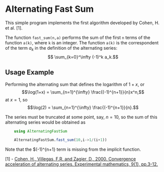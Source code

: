 # Alternating Fast Sum

This simple program implements the first algorithm developed by Cohen, H. et al. [1].

The function `fast_sum(n,a)` performs the sum of the first `n` terms of the function `a(k)`, where `k` is an integer. The function `a(k)` is the correspondent of the term $a_k$ in the definition of the alternating series: $$ \sum_{k=0}^\infty (-1)^k a_k.$$


## Usage Example

Performing the alternating sum that defines the logarithm of $1 + x$, or $$\log(1+x) = \sum_{n=1}^{\infty} \frac{(-1)^{n+1}}{n}x^n,$$ at $x = 1$, so $$\log(2) = \sum_{n=1}^{\infty} \frac{(-1)^{n+1}}{n}.$$

The series must be truncated at some point, say, $n=10$, so the sum of this alternating series would be obtained as 
```julia
    using AlternatingFastSum

    AlternatingFastSum.fast_sum(10,i->1/(i+1))
```

Note that the $(-1)^{n+1} term is missing from the implicit function. 

[1] - [Cohen, H., Villegas, F.R. and Zagier, D., 2000. Convergence acceleration of alternating series. Experimental mathematics, 9(1), pp.3-12.](https://people.mpim-bonn.mpg.de/zagier/files/exp-math-9/fulltext.pdf) 
